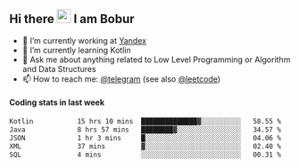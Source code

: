 ## Hi there <img src="https://media.giphy.com/media/hvRJCLFzcasrR4ia7z/giphy.gif" width="25px" height="25px"> I am Bobur

- 💼 I’m currently working at [Yandex](https://yandex.ru/)
- 🌱 I’m currently learning Kotlin
- 💬 Ask me about anything related to Low Level Programming or Algorithm and Data Structures
- 📫 How to reach me: [@telegram](https://t.me/octoant) (see also [@leetcode](https://leetcode.com/octoant/))    

#### Coding stats in last week

<!--START_SECTION:waka-->

```txt
Kotlin           15 hrs 10 mins  ██████████████▓░░░░░░░░░░   58.55 %
Java             8 hrs 57 mins   ████████▓░░░░░░░░░░░░░░░░   34.57 %
JSON             1 hr 3 mins     █░░░░░░░░░░░░░░░░░░░░░░░░   04.06 %
XML              37 mins         ▓░░░░░░░░░░░░░░░░░░░░░░░░   02.40 %
SQL              4 mins          ░░░░░░░░░░░░░░░░░░░░░░░░░   00.31 %
```

<!--END_SECTION:waka-->
